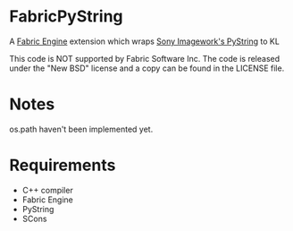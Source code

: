 FabricPyString
==============
A [Fabric Engine](http://www.fabricengine.com) extension which wraps [Sony Imagework's PyString](https://github.com/imageworks/pystring) to KL

This code is NOT supported by Fabric Software Inc. The code is released under the "New BSD" license and a copy can be found in the LICENSE file.


Notes
=
os.path haven't been implemented yet.


Requirements
=

* C++ compiler
* Fabric Engine
* PyString
* SCons
